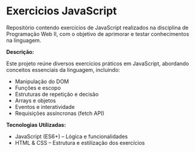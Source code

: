 # Exercicios JavaScript
Repositório contendo exercícios de JavaScript realizados na disciplina de Programação Web II, com o objetivo de aprimorar e testar conhecimentos na linguagem.

**Descrição:**

Este projeto reúne diversos exercícios práticos em JavaScript, abordando conceitos essenciais da linguagem, incluindo:

* Manipulação do DOM
* Funções e escopo
* Estruturas de repetição e decisão
* Arrays e objetos
* Eventos e interatividade
* Requisições assíncronas (fetch API)

**Tecnologias Utilizadas:**

* JavaScript (ES6+) – Lógica e funcionalidades
* HTML & CSS – Estrutura e estilização dos exercícios
